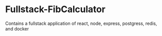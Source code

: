 # Fullstack-FibCalculator
Contains a fullstack application of react, node, express, postgress, redis, and docker
